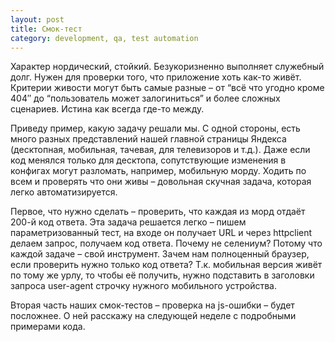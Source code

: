 ```yaml
---
layout: post
title: Смок-тест
category: development, qa, test automation
---
```


Характер нордический, стойкий. Безукоризненно выполняет служебный долг. Нужен для проверки того, что приложение хоть как-то живёт. Критерии живости могут быть самые разные – от “всё что угодно кроме 404″ до “пользователь может залогиниться” и более сложных сценариев. Истина как всегда где-то между.

Приведу пример, какую задачу решали мы. С одной стороны, есть много разных представлений нашей главной страницы Яндекса (десктопная, мобильная, тачевая, для телевизоров и т.д.). Даже если код менялся только для десктопа, сопутствующие изменения в конфигах могут разломать, например, мобильную морду. Ходить по всем и проверять что они живы – довольная скучная задача, которая легко автоматизируется.

Первое, что нужно сделать – проверить, что каждая из морд отдаёт 200-й код ответа. Эта задача решается легко – пишем параметризованный тест, на входе он получает URL и через httpclient делаем запрос, получаем код ответа. Почему не селениум? Потому что каждой задаче – свой инструмент. Зачем нам полноценный браузер, если проверить нужно только код ответа? Т.к. мобильная версия живёт по тому же урлу, то чтобы её получить, нужно подставить в заголовки запроса user-agent строчку нужного мобильного устройства.

Вторая часть наших смок-тестов – проверка на js-ошибки – будет посложнее. О ней расскажу на следующей неделе с подробными примерами кода.